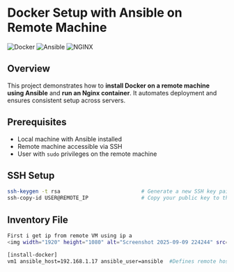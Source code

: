 
# Docker Setup with Ansible on Remote Machine

![Docker](https://img.shields.io/badge/Docker-Aqua?logo=docker&logoColor=white)
![Ansible](https://img.shields.io/badge/Ansible-Red?logo=ansible&logoColor=white)
![NGINX](https://img.shields.io/badge/Nginx-Orange?logo=nginx&logoColor=white)

## Overview
This project demonstrates how to **install Docker on a remote machine using Ansible** and **run an Nginx container**. It automates deployment and ensures consistent setup across servers.

## Prerequisites
- Local machine with Ansible installed  
- Remote machine accessible via SSH  
- User with `sudo` privileges on the remote machine
## SSH Setup
```bash
ssh-keygen -t rsa                          # Generate a new SSH key pair on your local machine
ssh-copy-id USER@REMOTE_IP                 # Copy your public key to the remote machine's ~/.ssh/authorized_keys
```
## Inventory File
```bash
First i get ip from remote VM using ip a
<img width="1920" height="1080" alt="Screenshot 2025-09-09 224244" src="https://github.com/Mahmoud20301/depi_tasks/blob/main/Task2/" />

[install-docker]
vm1 ansible_host=192.168.1.17 ansible_user=ansible  #Defines remote hosts for Ansible.
```

